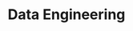 ---
title: Data Engineering
description:
image:

# Badge style
style:
    background: "#7373B9"
    color: "#fff"
---